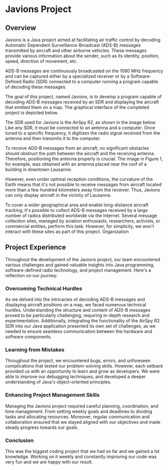 # Javions Project
## Overview

Javions is a Java project aimed at facilitating air traffic control by decoding Automatic Dependent Surveillance-Broadcast (ADS-B) messages transmitted by aircraft and other airborne vehicles. These messages provide various information about the sender, such as its identity, position, speed, direction of movement, etc.

ADS-B messages are continuously broadcasted on the 1090 MHz frequency and can be captured either by a specialized receiver or by a Software-Defined Radio (SDR) connected to a computer running a program capable of decoding these messages.

The goal of this project, named Javions, is to develop a program capable of decoding ADS-B messages received by an SDR and displaying the aircraft that emitted them on a map. The graphical interface of the completed project is depicted below.

The SDR used for Javions is the AirSpy R2, as shown in the image below. Like any SDR, it must be connected to an antenna and a computer. Once tuned to a specific frequency, it digitizes the radio signal received from the antenna and then transmits it to the computer.

To receive ADS-B messages from an aircraft, no significant obstacles should obstruct the path between the aircraft and the receiving antenna. Therefore, positioning the antenna properly is crucial. The image in Figure 1, for example, was obtained with an antenna placed near the roof of a building in downtown Lausanne.

However, even under optimal reception conditions, the curvature of the Earth means that it's not possible to receive messages from aircraft located more than a few hundred kilometers away from the receiver. Thus, Javions can only display aircraft in the vicinity of Lausanne.

To cover a wider geographical area and enable long-distance aircraft tracking, it's possible to collect ADS-B messages received by a large number of radios distributed worldwide via the Internet. Several message collection sites, managed by aviation enthusiasts, researchers, activists, or commercial entities, perform this task. However, for simplicity, we won't interact with these sites as part of this project.
Organization

## Project Experience

Throughout the development of the Javions project, our team encountered various challenges and gained valuable insights into Java programming, software-defined radio technology, and project management. Here's a reflection on our journey:

### Overcoming Technical Hurdles

As we delved into the intricacies of decoding ADS-B messages and displaying aircraft positions on a map, we faced numerous technical hurdles. Understanding the structure and content of ADS-B messages proved to be particularly challenging, requiring in-depth research and experimentation. Additionally, integrating the functionality of the AirSpy R2 SDR into our Java application presented its own set of challenges, as we needed to ensure seamless communication between the hardware and software components.

### Learning from Mistakes

Throughout the project, we encountered bugs, errors, and unforeseen complications that tested our problem-solving skills. However, each setback provided us with an opportunity to learn and grow as developers. We were able to improve our debugging techniques, and developed a deeper understanding of Java's object-oriented principles.

### Enhancing Project Management Skills

Managing the Javions project required careful planning, coordination, and time management. From setting weekly goals and deadlines to dividing tasks and allocating resources. Moreover, regular communication and collaboration ensured that we stayed aligned with our objectives and made steady progress towards our goals.

### Conclusion

This was the biggest coding project that we had so far and we gained a lot knowledge. Working on it weekly and constantly improving our code was very fun and we are happy with our result.


